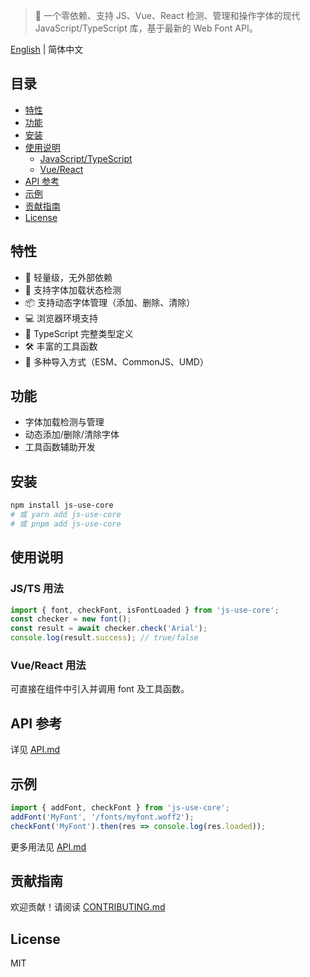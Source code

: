 > 🚩 一个零依赖、支持 JS、Vue、React 检测、管理和操作字体的现代 JavaScript/TypeScript 库，基于最新的 Web Font API。

[English](README.en.md) | 简体中文

## 目录
- [特性](#特性)
- [功能](#功能)
- [安装](#安装)
- [使用说明](#使用说明)
  - [JavaScript/TypeScript](#jsts-用法)
  - [Vue/React](#vuereact-用法)
- [API 参考](#api-参考)
- [示例](#示例)
- [贡献指南](#贡献指南)
- [License](#license)

## 特性
- 🚀 轻量级，无外部依赖
- 🔄 支持字体加载状态检测
- 📦 支持动态字体管理（添加、删除、清除）
- 💻 浏览器环境支持
- 📱 TypeScript 完整类型定义
- 🛠️ 丰富的工具函数
- 🔧 多种导入方式（ESM、CommonJS、UMD）

## 功能
- 字体加载检测与管理
- 动态添加/删除/清除字体
- 工具函数辅助开发

## 安装
```bash
npm install js-use-core
# 或 yarn add js-use-core
# 或 pnpm add js-use-core
```

## 使用说明

### JS/TS 用法
```js
import { font, checkFont, isFontLoaded } from 'js-use-core';
const checker = new font();
const result = await checker.check('Arial');
console.log(result.success); // true/false
```

### Vue/React 用法
可直接在组件中引入并调用 font 及工具函数。

## API 参考
详见 [API.md](./API.md)

## 示例
```js
import { addFont, checkFont } from 'js-use-core';
addFont('MyFont', '/fonts/myfont.woff2');
checkFont('MyFont').then(res => console.log(res.loaded));
```
更多用法见 [API.md](./API.md)

## 贡献指南
欢迎贡献！请阅读 [CONTRIBUTING.md](./CONTRIBUTING.md)

## License
MIT
